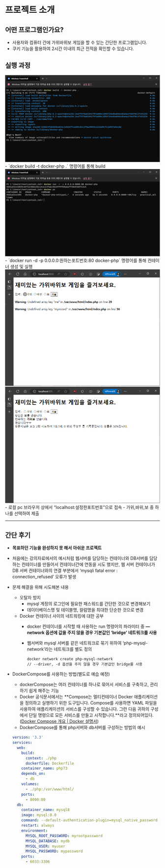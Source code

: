 # 프로젝트 소개

## 어떤 프로그램인가요?

- 사용자와 컴퓨터 간에 가위바위보 게임을 할 수  있는 간단한 프로그램입니다.
- 쿠키 기능을 활용하여 2시간 이내의 최근 전적을 확인할 수 있습니다.

## 실행 과정
<img src="dockerBuild.png">
- `docker build -t docker-php .` 명령어를 통해 build

<img src="dockerRun.png">
- `docker run -d -p 0.0.0.0:원하는포트번호:80 docker-php` 명령어를 통해 컨테이너 생성 및 실행


<img src="runImage.png">
<img src="runImage2.png">
- 로컬 pc 브라우저 상에서 “localhost:설정한포트번호”으로 접속
- 가위,바위,보 중 하나를 선택하여 제출

---

## 간단 후기

- **목표하던 기능을 완성하지 못 해서 아쉬운 프로젝트**
- 처음에는 강의자료에서의 예시처럼 웹서버를 담당하는 컨테이너와 DB서버를 담당하는 컨테이너를 만들어서 컨테이너간에 연동을 시도 했지만, 웹 서버 컨테이너가 DB 서버 컨테이너와의 연결 부분에서 ‘mysqli fatal error : connection_refused’ 오류가 발생
- 문제 해결을 위해 시도해본 내용
    - 오탈자 방지
        - mysql 계정의 로그인에 필요한 패스워드를 간단한 것으로 변경해보기
        - 데이터베이스명 및 테이블명, 컬럼명을 최대한 단순한 것으로 변경
    - Docker 컨테이너 사이의 네트워킹에 대한 공부
        - docker 컨테이너를 시작할 때 사용하는 run 명령어의 파라미터 중 **—network 옵션에 값을 주지 않을 경우 기본값인 ‘bridge’ 네트워크를 사용**
        - 웹서버와 mysql 서버를 같은 네트워크로 묶기 위하여 ‘php-mysql-network’라는 네트워크를 별도 정의
            
            ```text
            docker network create php-mysql-network
            // --driver, -d 옵션을 주지 않을 경우 기본값인 bridge를 사용 
            ```
            

- DockerCompose를 사용하는 방법(별도로 예습 예정)
    - dockerCompose는 여러 컨테이너를 하나로 묶어서 서비스를 구축하고, 관리하기 쉽게 해주는 기능
    - Docker 공식문서에서는 **Compose는 멀티컨테이너 Docker 애플리케이션을 정의하고 실행하기 위한 도구입니다. Compose를 사용하면 YAML 파일을 사용하여 애플리케이션의 서비스를 구성할 수 있습니다. 그런 다음 귀하의 구성에서 단일 명령으로 모든 서비스를 만들고 시작합니다.**라고 정의되어있다. ([Docker Compose 개요 | Docker 설명서](https://docs.docker.com/compose/))
    - DockerCompose를 통해 php서버와 db서버를 구성하는 방법의 예시
    
    ```yaml
    version: '3.3'
    services:
      web:
        build:
          context: ./php
          dockerfile: Dockerfile
        container_name: php73
        depends_on:
          - db
        volumes:
          - ./php:/var/www/html/
        ports:
          - 8000:80
      db:
        container_name: mysql8
        image: mysql:8.0
        command: --default-authentication-plugin=mysql_native_password
        restart: always
        environment:
          MYSQL_ROOT_PASSWORD: myrootpassword
          MYSQL_DATABASE: mydb
          MYSQL_USER: myuser
          MYSQL_PASSWORD: mypassword
        ports:
          - 6033:3306
    ```
